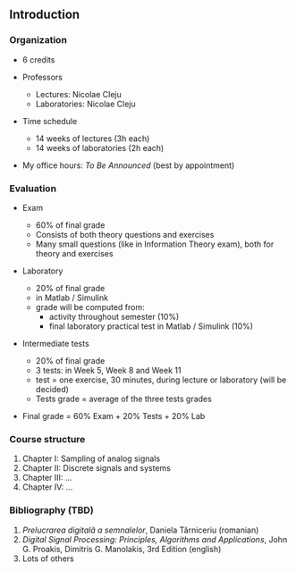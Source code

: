 ## Introduction

### Organization

- 6 credits
- Professors
    - Lectures: Nicolae Cleju
    - Laboratories: Nicolae Cleju

- Time schedule
    - 14 weeks of lectures (3h each)
    - 14 weeks of laboratories (2h each)

- My office hours: *To Be Announced* (best by appointment)


### Evaluation

- Exam
    - 60% of final grade
    - Consists of both theory questions and exercises
    - Many small questions (like in Information Theory exam), both for theory and exercises

- Laboratory
    - 20% of final grade
    - in Matlab / Simulink
    - grade will be computed from:
        - activity throughout semester (10%)
        - final laboratory practical test in Matlab / Simulink (10%)

- Intermediate tests
    - 20% of final grade
    - 3 tests: in Week 5, Week 8 and Week 11
    - test = one exercise, 30 minutes, during lecture or laboratory (will be decided)
    - Tests grade = average of the three tests grades

- Final grade = 60% Exam + 20% Tests + 20% Lab


### Course structure
1. Chapter I:   Sampling of analog signals
2. Chapter II:  Discrete signals and systems
3. Chapter III: ...
4. Chapter IV:  ...

### Bibliography (TBD)

1. *Prelucrarea digitală a semnalelor*, Daniela Tărniceriu (romanian)
2. *Digital Signal Processing: Principles, Algorithms and Applications*, John G. Proakis, Dimitris G. Manolakis, 3rd Edition (english)
3. Lots of others
